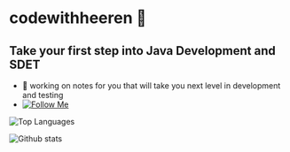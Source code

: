 # codewithheeren  👋
## Take your first step into Java Development and SDET

- 🔭 working on notes for you that will take you next level in development and testing
- [![Follow Me](https://img.shields.io/badge/-instagram-e34f26?logo=instagram&logoColor=fff)](https://www.instagram.com/springbootprojects/)

![Top Languages](https://github-readme-stats.vercel.app/api/top-langs/?username=codewithheeren&show_icons=true&theme=radical)

![Github stats](https://github-readme-stats.vercel.app/api?username=codewithheeren&count_private=true&show_icons=true&theme=radical)



<!---      COMMENTS FOR HELP
to create link - - [Follow Me On](https://www.instagram.com/springbootprojects/) 
to create image icon open that link in browser and change instagram to gmail or any thing -
<img src="https://img.shields.io/badge/-instagram-e34f26?logo=instagram&logoColor=fff" style="height: 100px; width:100px;" /> 

**codewithheeren/codewithheeren** is a ✨ _special_ ✨ repository because its `README.md` (this file) appears on your GitHub profile.
Here are some ideas to get you started

- 🌱 I’m currently learning ...
- 👯 I’m looking to collaborate on ...
- 🤔 I’m looking for help with ...
- 💬 Ask me about ...
- 📫 How to reach me: ...
- 😄 Pronouns: ...
- ⚡ Fun fact: ...
--->
